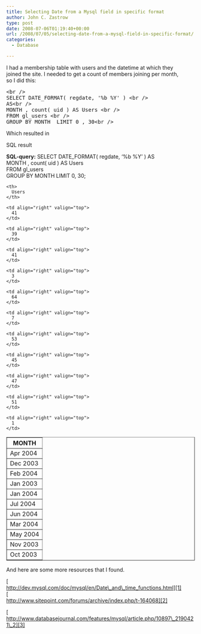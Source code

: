 ```yaml
---
title: Selecting Date from a Mysql field in specific format
author: John C. Zastrow
type: post
date: 2008-07-06T01:19:40+00:00
url: /2008/07/05/selecting-date-from-a-mysql-field-in-specific-format/
categories:
  - Database

---
```

I had a membership table with users and the datetime at which they  
joined the site. I needed to get a count of members joining per month,  
so I did this:

<pre>&lt;br /&gt;
SELECT DATE_FORMAT( regdate, '%b %Y' ) &lt;br /&gt;
AS&lt;br /&gt;
MONTH , count( uid ) AS Users &lt;br /&gt;
FROM gl_users &lt;br /&gt;
GROUP BY MONTH  LIMIT 0 , 30&lt;br /&gt;</pre>

Which resulted in 

SQL result 

**SQL-query:** SELECT DATE_FORMAT( regdate, &#8216;%b %Y&#8217; ) AS  
MONTH , count( uid ) AS Users  
FROM gl_users  
GROUP BY MONTH LIMIT 0, 30; 

<table border="1" cellpadding="2" cellspacing="0">
  <tr>
    <th>
      MONTH
    </th>
    
    <th>
      Users
    </th>
  </tr>
  
  <tr>
    <td valign="top">
      Apr 2004
    </td>
    
    <td align="right" valign="top">
      41
    </td>
  </tr>
  
  <tr>
    <td valign="top">
      Dec 2003
    </td>
    
    <td align="right" valign="top">
      39
    </td>
  </tr>
  
  <tr>
    <td valign="top">
      Feb 2004
    </td>
    
    <td align="right" valign="top">
      41
    </td>
  </tr>
  
  <tr>
    <td valign="top">
      Jan 2003
    </td>
    
    <td align="right" valign="top">
      3
    </td>
  </tr>
  
  <tr>
    <td valign="top">
      Jan 2004
    </td>
    
    <td align="right" valign="top">
      64
    </td>
  </tr>
  
  <tr>
    <td valign="top">
      Jul 2004
    </td>
    
    <td align="right" valign="top">
      7
    </td>
  </tr>
  
  <tr>
    <td valign="top">
      Jun 2004
    </td>
    
    <td align="right" valign="top">
      53
    </td>
  </tr>
  
  <tr>
    <td valign="top">
      Mar 2004
    </td>
    
    <td align="right" valign="top">
      45
    </td>
  </tr>
  
  <tr>
    <td valign="top">
      May 2004
    </td>
    
    <td align="right" valign="top">
      47
    </td>
  </tr>
  
  <tr>
    <td valign="top">
      Nov 2003
    </td>
    
    <td align="right" valign="top">
      51
    </td>
  </tr>
  
  <tr>
    <td valign="top">
      Oct 2003
    </td>
    
    <td align="right" valign="top">
      1
    </td>
  </tr>
</table>

And here are some more resources that I found.

[  
http://dev.mysql.com/doc/mysql/en/Date\_and\_time_functions.html][1]  
[  
http://www.sitepoint.com/forums/archive/index.php/t-164068][2]

[  
http://www.databasejournal.com/features/mysql/article.php/10897\_2190421\_2][3]

 [1]: http://dev.mysql.com/doc/refman/5.1/en/date-and-time-functions.html
 [2]: http://www.sitepoint.com/forums/archive/index.php/t-164068
 [3]: http://www.databasejournal.com/features/mysql/article.php/10897_2190421_2